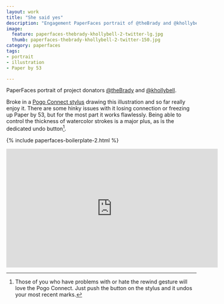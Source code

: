 ```yaml
---
layout: work
title: "She said yes"
description: "Engagement PaperFaces portrait of @theBrady and @khollybell drawn with Paper by 53 on an iPad."
image: 
  feature: paperfaces-thebrady-khollybell-2-twitter-lg.jpg
  thumb: paperfaces-thebrady-khollybell-2-twitter-150.jpg
category: paperfaces
tags: 
- portrait
- illustration
- Paper by 53

---
```


PaperFaces portrait of project donators [@theBrady](http://twitter.com/theBrady) and [@khollybell](http://twitter.com/khollybell).

Broke in a [Pogo Connect stylus](http://www.amazon.com/gp/product/B009K448L4/ref=as_li_ss_tl?ie=UTF8&camp=1789&creative=390957&creativeASIN=B009K448L4&linkCode=as2&tag=mademist-20) drawing this illustration and so far really enjoy it. There are some hinky issues with it losing connection or freezing up Paper by 53, but for the most part it works flawlessly. Being able to control the thickness of watercolor strokes is a major plus, as is the dedicated undo button[^1].

{% include paperfaces-boilerplate-2.html %}

<iframe width="560" height="315" src="http://www.youtube.com/embed/SqYiglufb8Y" frameborder="0"> </iframe>

[^1]: Those of you who have problems with or hate the rewind gesture will love the Pogo Connect. Just push the button on the stylus and it undos your most recent marks.